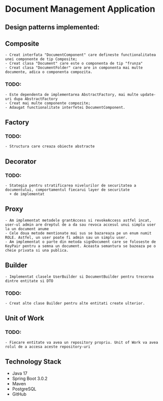 # Document Management Application

## Design patterns implemented:

## Composite
	- Creat interfata "DocumentComponent" care defineste functionalitatea unei componente de tip Composite;
    - Creat clasa "Document" care este o componenta de tip "frunza"
    - Creat clasa "DocumentFolder" care are in componenta mai multe documente, adica o componenta compozita.
### TODO:
    - Este dependenta de implementarea AbstractFactory, mai multe update-uri dupa AbstractFactory
    - Creat mai multe componente compozite;
    - Adaugat functionalitate interfetei DocumentComponent.
		
## Factory
### TODO:
  	- Structura care creaza obiecte abstracte
## Decorator
### TODO:
    - Stategia pentru stratificarea nivelurilor de securitatea a documentului, comportamentul fiecarui layer de securitate
      + de implementat
## Proxy 
	- Am implementat metodele grantAccess si revokeAccess astfel incat, user-ul admin are dreptul de a da sau revoca accesul unui simplu user la un document anume
	- Cele doua metode mentionate mai sus se bazareaza pe un enum numit ROLE. Astfel, un user poate fi admin sau un simplu user.
	- Am implementat o parte din metoda signDocument care se foloseste de KeyPair pentru a semna un document. Aceasta semantura se bazeaza pe o cheie privata si una publica.
## Builder
	- Implementat clasele UserBuilder si DocumentBuilder pentru trecerea dintre entitate si DTO
### TODO:
    - Creat alte clase Builder pentru alte entitati create ulterior.
## Unit of Work
### TODO: 
  	- Fiecare entitate va avea un repository propriu. Unit of Work va avea rolul de a accesa aceste repository-uri

## Technology Stack
* Java 17
* Spring Boot 3.0.2
* Maven
* PostgreSQL
* GitHub